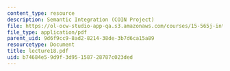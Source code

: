 ```yaml
---
content_type: resource
description: Semantic Integration (COIN Project)
file: https://ol-ocw-studio-app-qa.s3.amazonaws.com/courses/15-565j-integrating-esystems-global-information-systems-spring-2002/b74684e59d9f3d95158728787c023ded_lecture18.pdf
file_type: application/pdf
parent_uid: 9d6f9cc9-8ad2-8214-38de-3b7d6ca15a89
resourcetype: Document
title: lecture18.pdf
uid: b74684e5-9d9f-3d95-1587-28787c023ded
---
```

